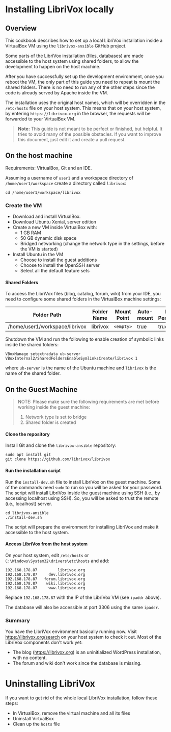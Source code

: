 # Installing LibriVox locally

## Overview

This cookbook describes how to set up a local LibriVox installation
inside a VirtualBox VM using the `librivox-ansible` GitHub project.

Some parts of the LibriVox installation (files, databases) are made
accessible to the host system using shared folders, to allow the development to
happen on the host machine.

After you have successfully set up the development environment, once you reboot
the VM, the only part of this guide you need to repeat is mount the shared
folders. There is no need to run any of the other steps since the code is
already served by Apache inside the VM.

The installation uses the original host names, which will be
overridden in the `/etc/hosts` file on your host system. This means that on
your host system, by entering `https://librivox.org` in the browser, the
requests will be forwarded to your VirtualBox VM.

> **Note:** This guide is not meant to be perfect or finished, but
> helpful. It tries to avoid many of the possible obstacles. If you
> want to improve this document, just edit it and create a pull
> request.

## On the host machine

Requirements: VirtualBox, Git and an IDE.

Assuming a username of `user1` and a workspace directory
of `/home/user1/workspace` create a directory called `librivox`:

    cd /home/user1/workspace/librivox

### Create the VM

* Download and install VirtualBox.
* Download Ubuntu Xenial, server edition
* Create a new VM inside VirtualBox with:
    * 1 GB RAM
    * 50 GB dynamic disk space
    * Bridged networking (change the network type in the settings,
      before the VM is started)
* Install Ubuntu in the VM
    * Choose to install the guest additions
    * Choose to install the OpenSSH server
    * Select all the default feature sets

#### Shared Folders

To access the LibriVox files (blog, catalog, forum, wiki) from your
IDE, you need to configure some shared folders in the VirtualBox
machine settings:

| Folder Path                    | Folder Name | Mount Point | Auto-mount | Make Permanent |
|--------------------------------|-------------|-------------|------------|----------------|
| /home/user1/workspace/librivox | librivox    | `<empty>`   | true       | true           |

Shutdown the VM and run the following to enable creation of symbolic links
inside the shared folders:

    VBoxManage setextradata ub-server VBoxInternal2/SharedFoldersEnableSymlinksCreate/librivox 1

where `ub-server` is the name of the Ubuntu machine and `librivox` is
the name of the shared folder.

## On the Guest Machine

> NOTE: Please make sure the following requirements are met before working
> inside the guest machine:
> 1. Network type is set to bridge
> 2. Shared folder is created

#### Clone the repository

Install Git and clone the `librivox-ansible` repository:

    sudo apt install git
    git clone https://github.com/librivox/librivox

#### Run the installation script

Run the `install-dev.sh` file to install LibriVox on the guest machine. Some of
the commands need `sudo` to run so you will be asked for your password. The
script will install LibriVox inside the guest machine using SSH (i.e., by
accessing localhost using SSH). So, you will be asked to trust the remote (i.e.,
localhost) server.

    cd librivox-ansible
    ./install-dev.sh

The script will prepare the environment for installing LibriVox and make it
accessible to the host system.

#### Access LibriVox from the host system

On your host system, edit `/etc/hosts`
or `C:\Windows\System32\drivers\etc\hosts` and add:

    192.168.178.87         librivox.org
    192.168.178.87     dev.librivox.org
    192.168.178.87   forum.librivox.org
    192.168.178.87    wiki.librivox.org
    192.168.178.87     www.librivox.org

Replace `192.168.178.87` with the IP of the LibriVox VM (see `ipaddr`
above).

The database will also be accessible at port 3306 using the same `ipaddr`.

### Summary

You have the LibriVox environment basically running now.
Visit https://librivox.org/search on your host system to check it out.
Most of the LibriVox components don't work yet:

* The blog (https://librivox.org) is an uninitialized WordPress installation,
  with no content.
* The forum and wiki don't work since the database is missing.

# Uninstalling LibriVox

If you want to get rid of the whole local LibriVox installation,
follow these
steps:

* In VirtualBox, remove the virtual machine and all its files
* Uninstall VirtualBox
* Clean up the `hosts` file
